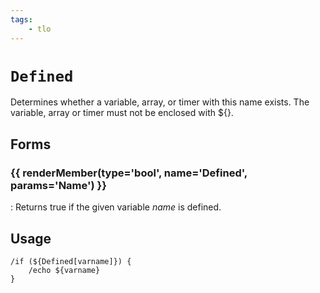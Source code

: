 ```yaml
---
tags:
    - tlo
---
```

# `Defined`

<!--tlo-desc-start-->
Determines whether a variable, array, or timer with this name exists. The variable, array or timer must not be enclosed with ${}.
<!--tlo-desc-end-->
## Forms
<!--tlo-forms-start-->
### {{ renderMember(type='bool', name='Defined', params='Name') }}

:   Returns true if the given variable _name_ is defined.
<!--tlo-forms-end-->

## Usage

```
/if (${Defined[varname]}) {
    /echo ${varname}
}
```
<!--tlo-linkrefs-start-->
[bool]: ../data-types/datatype-bool.md
<!--tlo-linkrefs-end-->
